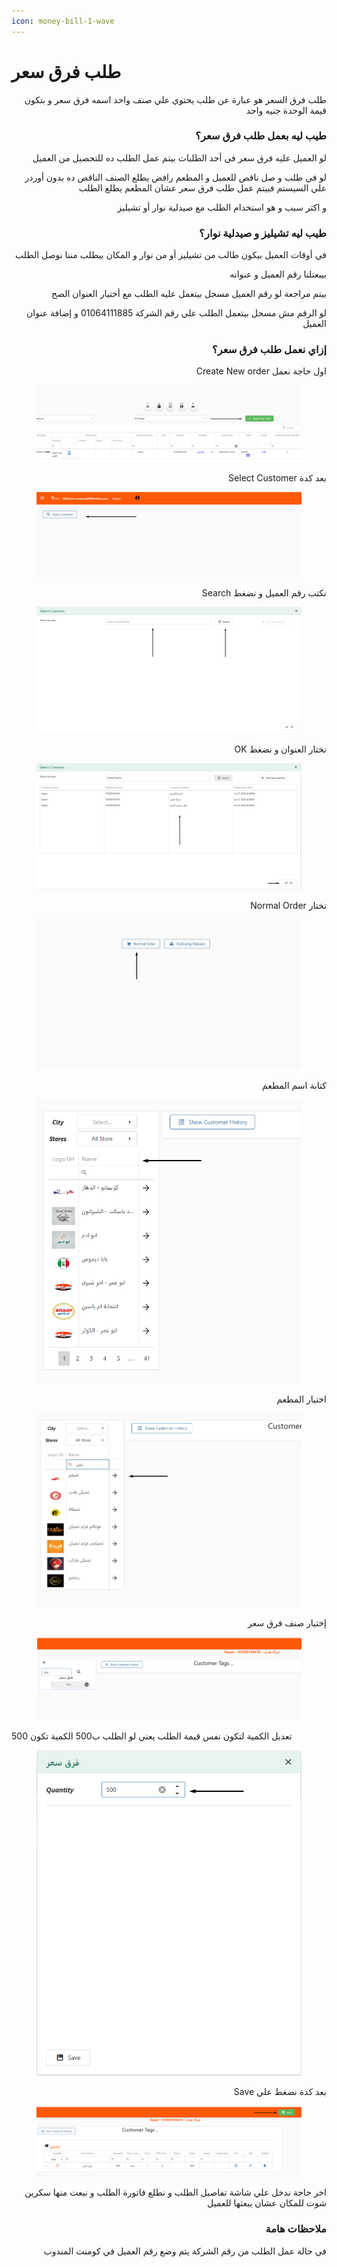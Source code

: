 ```yaml
---
icon: money-bill-1-wave
---
```


# طلب فرق سعر

<p align="right">طلب فرق السعر هو عبارة عن طلب يحتوي علي صنف واحد اسمه فرق سعر و بتكون قيمة الوحدة جنيه واحد</p>

<h3 align="right">طيب ليه بعمل طلب فرق سعر؟</h3>

<p align="right">لو العميل عليه فرق سعر في أحد الطلبات بيتم عمل الطلب ده للتحصيل من العميل</p>

<p align="right">لو في طلب و صل ناقص للعميل و المطعم رافض يطلع الصنف الناقص ده بدون أوردر علي السيستم فبيتم عمل طلب فرق سعر عشان المطعم يطلع الطلب</p>

<p align="right">و اكتر سبب و هو استخدام الطلب مع صيدلية نوار أو تشيليز </p>

<h3 align="right">طيب ليه تشيليز و صيدلية نوار؟</h3>

<p align="right">في أوقات العميل بيكون طالب من تشيليز أو من نوار و المكان بيطلب مننا نوصل الطلب</p>

<p align="right">بيبعتلنا رقم العميل و عنوانه</p>

<p align="right">بيتم مراجعة لو رقم العميل مسجل بيتعمل عليه الطلب مع أختيار العنوان الصح</p>

<p align="right">لو الرقم مش مسجل بيتعمل الطلب علي رقم الشركة 01064111885 و إضافة عنوان العميل </p>

<h3 align="right">إزاي نعمل طلب فرق سعر؟</h3>

<p align="right">Create New order اول حاجة نعمل </p>

<figure><img src=".gitbook/assets/image (14).png" alt=""><figcaption></figcaption></figure>

<p align="right">Select Customer بعد كدة </p>

<figure><img src=".gitbook/assets/image (15).png" alt=""><figcaption></figcaption></figure>

<p align="right">Search نكتب رقم العميل و نضغط </p>

<figure><img src=".gitbook/assets/image (16).png" alt=""><figcaption></figcaption></figure>

<p align="right">OK نختار العنوان و نضغط </p>

<figure><img src=".gitbook/assets/image (17).png" alt=""><figcaption></figcaption></figure>

<p align="right">Normal Order نختار </p>

<figure><img src=".gitbook/assets/image (18).png" alt=""><figcaption></figcaption></figure>

<p align="right">كتابة اسم المطعم</p>

<figure><img src=".gitbook/assets/image (19).png" alt=""><figcaption></figcaption></figure>

<p align="right">اختيار المطعم</p>

<figure><img src=".gitbook/assets/image (1) (1) (1) (1) (1).png" alt=""><figcaption></figcaption></figure>

<p align="right">إختيار صنف فرق سعر</p>

<figure><img src=".gitbook/assets/image (2) (1) (1) (1) (1).png" alt=""><figcaption></figcaption></figure>

تعديل الكمية لتكون نفس قيمة الطلب يعني لو الطلب ب500 الكمية تكون 500

<figure><img src=".gitbook/assets/image (3) (1) (1) (1).png" alt=""><figcaption></figcaption></figure>

<p align="right">Save بعد كدة نضغط علي </p>

<figure><img src=".gitbook/assets/image (4) (1) (1).png" alt=""><figcaption></figcaption></figure>

<p align="right">اخر حاجة ندخل علي شاشة تفاصيل الطلب و نطلع فاتورة الطلب و نبعت منها سكرين شوت للمكان عشان يبعتها للعميل</p>

<p align="right"></p>

<h3 align="right">ملاحظات هامة</h3>

<p align="right">في حالة عمل الطلب من رقم الشركة يتم وضع رقم العميل في كومنت المندوب </p>
